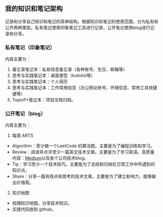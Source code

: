 ## 我的知识和笔记架构
记录和分享自己知识和笔记的简单结构。根据知识和笔记的使用范围，分为私有和公开两种类型。私有笔记使用印象笔记工具进行记录，公开笔记使用blog进行记录和分享。

### 私有笔记（印象笔记）
内容主要为：
1. 备忘录笔记本：私有信息备忘录（各种账号、生日、邮箱等）
2. 思考与实践笔记本：桌面便签（todolist等）
3. 思考与实践笔记本：个人简历
4. 思考与实践笔记本：工作常用信息（办公网址账号、环境信息、常用工具快捷键等）
5. TopicP\*笔记本：项目文档归档。


### 公开笔记（blog）
内容主要为：
1. 每周 ARTS
- Algorithm：至少做一个LeetCode 的算法题。主要是为了编程训练和学习。
- Review：阅读并点评至少一篇英文技术文章。主要是为了学习英语。高质量内容：[Medium](http://Medium.com)以及各个公司技术blog。
- Tip：学习至少一个技术技巧。主要是为了总结和归纳在日常工作中所遇到的知识点。
- Share：分享一篇有观点和思考的技术文章。主要是为了建立影响力，能够输出价值观。

2. 知识地图
- 梳理知识地图，分享技术知识。
- 实践代码放到 github。
